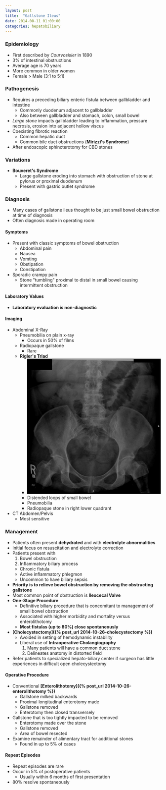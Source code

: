 ```yaml
---
layout: post
title:  "Gallstone Ileus"
date: 2014-08-11 01:00:00
categories: hepatobiliary
---
```


### Epidemiology

* First described by *Courvosisier* in 1890
* 3% of intestinal obstructions
* Average age is 70 years
* More common in older women
* Female > Male (3:1 to 5:1)

### Pathogenesis

* Requires a preceding biliary enteric fistula between gallbladder and intestine
  * Commonly duodenum adjacent to gallbladder
  * Also between gallbladder and stomach, colon, small bowel
* *Large stone* impacts gallbladder leading to inflammation, pressure necrosis, erosion into adjacent hollow viscus
* Coexisting fibrotic reaction
  * Common hepatic duct
  * Common bile duct obstructions (**Mirizzi\'s Syndrome**)
* After endoscopic sphincterotomy for CBD stones

### Variations

* **Bouveret\'s Syndrome**
  * Large gallstone eroding into stomach with obstruction of stone at pylorus or proximal duodenum
  * Present with gastric outlet syndrome
  
### Diagnosis

* Many cases of gallstone ileus thought to be just small bowel obstruction at time of diagnosis
* Often diagnosis made in operating room

#### Symptoms
* Present with classic symptoms of bowel obstruction
  * Abdominal pain
  * Nausea
  * Vomting
  * Obstipation
  * Constipation
* Sporadic crampy pain
  * Stone \"tumbling\" proximal to distal in small bowel causing intermittent obstruction

#### Laboratory Values
* **Laboratory evaluation is non-diagnostic**

#### Imaging
* Abdominal X-Ray
  * Pneumobilia on plain x-ray
    * Occurs in 50% of films
  * Radiopaque gallstone
    * Rare
  * **Rigler\'s Triad**
    * ![Rigler Sign](/assets/2014-08-11-gallstone-ileus/rigler_sign.png)
    * Distended loops of small bowel
    * Pneumobilia
    * Radiopaque stone in right lower quadrant
* CT Abdomen/Pelvis
  * Most sensitive

### Management

* Patients often present **dehydrated** and with **electrolyte abnormalities**
* Initial focus on resuscitation and electrolyte correction
* Patients present with
  1. Bowel obstruction
  1. Inflammatory biliary process
    * Chronic fistula
    * Active inflammatory phlegmon
    * Uncommon to have biliary sepsis
* **Priority is to relieve bowel obstruction by removing the obstructing gallstone**
* Most common point of obstruction is **Ileocecal Valve**
* **One-Stage Procedure**
  * Definitive biliary procedure that is concomitant to management of small bowel obstruction
  * Associated with higher morbidity and mortality versus enterolithotomy
  * **Most fistulas (up to 80%) close spontaneously**
* **[Cholecystectomy]({% post_url 2014-10-26-cholecystectomy %})**
  * Avoided in setting of hemodynamic instability
  * Liberal use of **Intraoperative Cholangiography**
    1. Many patients will have a common duct stone
    1. Delineates anatomy in distorted field
* Refer patients to specialized hepato-biliary center if surgeon has little experiences in difficult open cholecystectomy

#### Operative Procedure

* Conventional **[Enterolithotomy]({% post_url 2014-10-26-enterolithotomy %})**
  * Gallstone milked backwards
  * Proximal longitudinal enterotomy made
  * Gallstone removed
  * Enterotomy then closed transversely
* Gallstone that is too tightly impacted to be removed
  * Enterotomy made over the stone
  * Gallstone removed
  * Area of bowel resected
* Examine remainder of alimentary tract for additional stones
  * Found in up to 5% of cases
 
#### Repeat Episodes

* Repeat episodes are rare
* Occur in 5% of postoperative patients
  * Usually within 6 months of first presentation
* 80% resolve spontaneously
